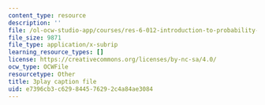 ```yaml
---
content_type: resource
description: ''
file: /ol-ocw-studio-app/courses/res-6-012-introduction-to-probability-spring-2018/e7396cb3c629844576292c4a84ae3084_TWedESDFcLQ.srt
file_size: 9871
file_type: application/x-subrip
learning_resource_types: []
license: https://creativecommons.org/licenses/by-nc-sa/4.0/
ocw_type: OCWFile
resourcetype: Other
title: 3play caption file
uid: e7396cb3-c629-8445-7629-2c4a84ae3084
---
```

